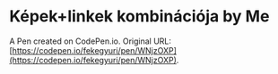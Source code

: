 # Képek+linkek kombinációja by Me

A Pen created on CodePen.io. Original URL: [https://codepen.io/fekegyuri/pen/WNjzOXP](https://codepen.io/fekegyuri/pen/WNjzOXP).


